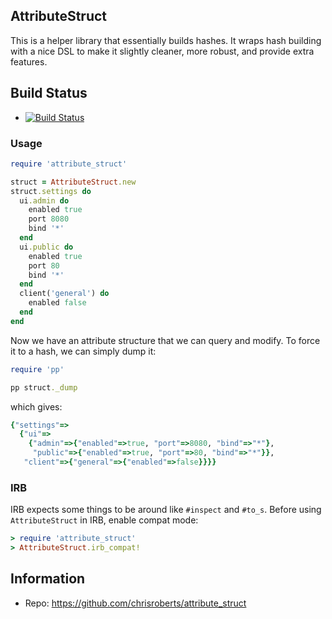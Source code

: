 ## AttributeStruct

This is a helper library that essentially builds hashes. It
wraps hash building with a nice DSL to make it slightly cleaner,
more robust, and provide extra features.

## Build Status

* [![Build Status](https://api.travis-ci.org/chrisroberts/attribute_struct.png)](https://travis-ci.org/chrisroberts/attribute_struct)

### Usage

```ruby
require 'attribute_struct'

struct = AttributeStruct.new
struct.settings do
  ui.admin do
    enabled true
    port 8080
    bind '*'
  end
  ui.public do
    enabled true
    port 80
    bind '*'
  end
  client('general') do
    enabled false
  end
end
```

Now we have an attribute structure that we can
query and modify. To force it to a hash, we
can simply dump it:

```ruby
require 'pp'

pp struct._dump
```

which gives:

```ruby
{"settings"=>
  {"ui"=>
    {"admin"=>{"enabled"=>true, "port"=>8080, "bind"=>"*"},
     "public"=>{"enabled"=>true, "port"=>80, "bind"=>"*"}},
   "client"=>{"general"=>{"enabled"=>false}}}}
```

### IRB

IRB expects some things to be around like `#inspect` and `#to_s`. Before
using `AttributeStruct` in IRB, enable compat mode:

```ruby
> require 'attribute_struct'
> AttributeStruct.irb_compat!
```

## Information

* Repo: https://github.com/chrisroberts/attribute_struct
